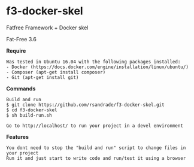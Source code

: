 # f3-docker-skel

Fatfree Framework + Docker skel

Fat-Free 3.6

**Require**

    Was tested in Ubuntu 16.04 with the following packages installed:
    - Docker (https://docs.docker.com/engine/installation/linux/ubuntu/)
    - Composer (apt-get install composer)
    - Git (apt-get install git)

**Commands**

    Build and run 
    $ git clone https://github.com/rsandrade/f3-docker-skel.git
    $ cd f3-docker-skel
    $ sh build-run.sh
    
    Go to http://localhost/ to run your project in a devel environment

**Features**

    You dont need to stop the "build and run" script to change files in your project
    Run it and just start to write code and run/test it using a browser

